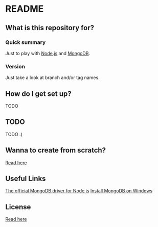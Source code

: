 # README #

## What is this repository for? ##

### Quick summary ###
Just to play with [Node.js](https://nodejs.org/) and [MongoDB](https://www.mongodb.com/).

### Version ###
Just take a look at branch and/or tag names.

## How do I get set up? ##
TODO

## TODO ##
TODO :)

## Wanna to create from scratch? ##
[Read here](SCRATCH.md)

## Useful Links ##
[The official MongoDB driver for Node.js](https://www.npmjs.com/package/mongodb)
[Install MongoDB on Windows](https://docs.mongodb.com/getting-started/shell/tutorial/install-mongodb-on-windows/)

## License ##
[Read here](LICENSE)
